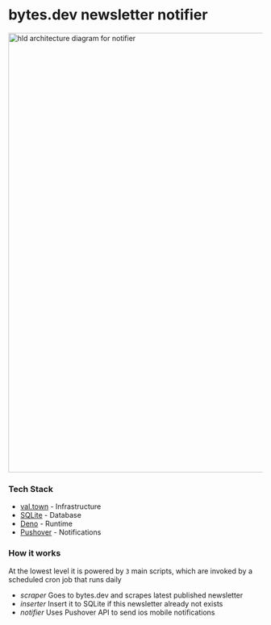 # bytes.dev newsletter notifier

<img width="872" alt="hld architecture diagram for notifier" src="https://github.com/PranjalAgni/bytesdotdev-notifier/assets/26196076/427c9b1c-b8d8-4249-9feb-e9e3921b09b9">

### Tech Stack

- [val.town](https://www.val.town/) - Infrastructure
- [SQLite](https://www.sqlite.org/index.html) - Database
- [Deno](https://deno.com/) - Runtime
- [Pushover](https://pushover.net/) - Notifications


### How it works

At the lowest level it is powered by `3` main scripts, which are invoked by a scheduled cron job that runs daily

- *scraper* Goes to bytes.dev and scrapes latest published newsletter
- *inserter* Insert it to SQLite if this newsletter already not exists
- *notifier* Uses Pushover API to send ios mobile notifications